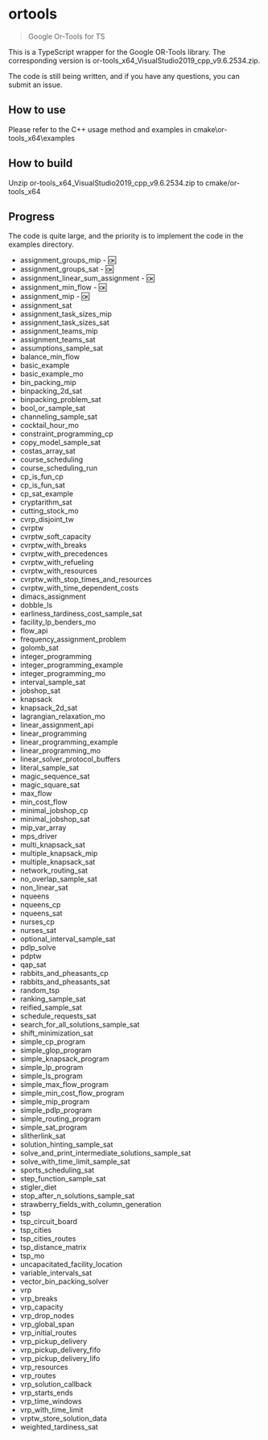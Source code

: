 # ortools

> Google Or-Tools for TS

This is a TypeScript wrapper for the Google OR-Tools library. The corresponding version is or-tools_x64_VisualStudio2019_cpp_v9.6.2534.zip.

The code is still being written, and if you have any questions, you can submit an issue.

## How to use

Please refer to the C++ usage method and examples in cmake\or-tools_x64\examples

## How to build

Unzip or-tools_x64_VisualStudio2019_cpp_v9.6.2534.zip to cmake/or-tools_x64

## Progress

The code is quite large, and the priority is to implement the code in the examples directory.

- assignment_groups_mip - 🆗
- assignment_groups_sat - 🆗
- assignment_linear_sum_assignment - 🆗
- assignment_min_flow - 🆗
- assignment_mip - 🆗
- assignment_sat
- assignment_task_sizes_mip
- assignment_task_sizes_sat
- assignment_teams_mip
- assignment_teams_sat
- assumptions_sample_sat
- balance_min_flow
- basic_example
- basic_example_mo
- bin_packing_mip
- binpacking_2d_sat
- binpacking_problem_sat
- bool_or_sample_sat
- channeling_sample_sat
- cocktail_hour_mo
- constraint_programming_cp
- copy_model_sample_sat
- costas_array_sat
- course_scheduling
- course_scheduling_run
- cp_is_fun_cp
- cp_is_fun_sat
- cp_sat_example
- cryptarithm_sat
- cutting_stock_mo
- cvrp_disjoint_tw
- cvrptw
- cvrptw_soft_capacity
- cvrptw_with_breaks
- cvrptw_with_precedences
- cvrptw_with_refueling
- cvrptw_with_resources
- cvrptw_with_stop_times_and_resources
- cvrptw_with_time_dependent_costs
- dimacs_assignment
- dobble_ls
- earliness_tardiness_cost_sample_sat
- facility_lp_benders_mo
- flow_api
- frequency_assignment_problem
- golomb_sat
- integer_programming
- integer_programming_example
- integer_programming_mo
- interval_sample_sat
- jobshop_sat
- knapsack
- knapsack_2d_sat
- lagrangian_relaxation_mo
- linear_assignment_api
- linear_programming
- linear_programming_example
- linear_programming_mo
- linear_solver_protocol_buffers
- literal_sample_sat
- magic_sequence_sat
- magic_square_sat
- max_flow
- min_cost_flow
- minimal_jobshop_cp
- minimal_jobshop_sat
- mip_var_array
- mps_driver
- multi_knapsack_sat
- multiple_knapsack_mip
- multiple_knapsack_sat
- network_routing_sat
- no_overlap_sample_sat
- non_linear_sat
- nqueens
- nqueens_cp
- nqueens_sat
- nurses_cp
- nurses_sat
- optional_interval_sample_sat
- pdlp_solve
- pdptw
- qap_sat
- rabbits_and_pheasants_cp
- rabbits_and_pheasants_sat
- random_tsp
- ranking_sample_sat
- reified_sample_sat
- schedule_requests_sat
- search_for_all_solutions_sample_sat
- shift_minimization_sat
- simple_cp_program
- simple_glop_program
- simple_knapsack_program
- simple_lp_program
- simple_ls_program
- simple_max_flow_program
- simple_min_cost_flow_program
- simple_mip_program
- simple_pdlp_program
- simple_routing_program
- simple_sat_program
- slitherlink_sat
- solution_hinting_sample_sat
- solve_and_print_intermediate_solutions_sample_sat
- solve_with_time_limit_sample_sat
- sports_scheduling_sat
- step_function_sample_sat
- stigler_diet
- stop_after_n_solutions_sample_sat
- strawberry_fields_with_column_generation
- tsp
- tsp_circuit_board
- tsp_cities
- tsp_cities_routes
- tsp_distance_matrix
- tsp_mo
- uncapacitated_facility_location
- variable_intervals_sat
- vector_bin_packing_solver
- vrp
- vrp_breaks
- vrp_capacity
- vrp_drop_nodes
- vrp_global_span
- vrp_initial_routes
- vrp_pickup_delivery
- vrp_pickup_delivery_fifo
- vrp_pickup_delivery_lifo
- vrp_resources
- vrp_routes
- vrp_solution_callback
- vrp_starts_ends
- vrp_time_windows
- vrp_with_time_limit
- vrptw_store_solution_data
- weighted_tardiness_sat
